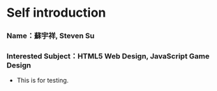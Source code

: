 # Self introduction

### Name：蘇宇祥, Steven Su
### Interested Subject：HTML5 Web Design, JavaScript Game Design

* This is for testing.
